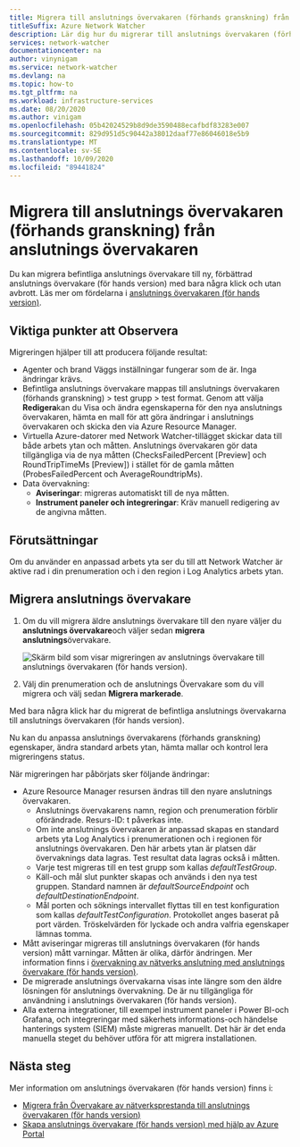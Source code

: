 ```yaml
---
title: Migrera till anslutnings övervakaren (förhands granskning) från anslutnings övervakaren
titleSuffix: Azure Network Watcher
description: Lär dig hur du migrerar till anslutnings övervakaren (förhands granskning) från anslutnings övervakaren.
services: network-watcher
documentationcenter: na
author: vinynigam
ms.service: network-watcher
ms.devlang: na
ms.topic: how-to
ms.tgt_pltfrm: na
ms.workload: infrastructure-services
ms.date: 08/20/2020
ms.author: vinigam
ms.openlocfilehash: 05b42024529b8d9de3590488ecafbdf83283e007
ms.sourcegitcommit: 829d951d5c90442a38012daaf77e86046018e5b9
ms.translationtype: MT
ms.contentlocale: sv-SE
ms.lasthandoff: 10/09/2020
ms.locfileid: "89441824"
---
```

# <a name="migrate-to-connection-monitor-preview-from-connection-monitor"></a>Migrera till anslutnings övervakaren (förhands granskning) från anslutnings övervakaren

Du kan migrera befintliga anslutnings övervakare till ny, förbättrad anslutnings övervakare (för hands version) med bara några klick och utan avbrott. Läs mer om fördelarna i [anslutnings övervakaren (för hands version)](https://docs.microsoft.com/azure/network-watcher/connection-monitor-preview).

## <a name="key-points-to-note"></a>Viktiga punkter att Observera

Migreringen hjälper till att producera följande resultat:

* Agenter och brand Väggs inställningar fungerar som de är. Inga ändringar krävs. 
* Befintliga anslutnings övervakare mappas till anslutnings övervakaren (förhands granskning) > test grupp > test format. Genom att välja **Redigera**kan du Visa och ändra egenskaperna för den nya anslutnings övervakaren, hämta en mall för att göra ändringar i anslutnings övervakaren och skicka den via Azure Resource Manager. 
* Virtuella Azure-datorer med Network Watcher-tillägget skickar data till både arbets ytan och måtten. Anslutnings övervakaren gör data tillgängliga via de nya måtten (ChecksFailedPercent [Preview] och RoundTripTimeMs [Preview]) i stället för de gamla måtten (ProbesFailedPercent och AverageRoundtripMs). 
* Data övervakning:
   * **Aviseringar**: migreras automatiskt till de nya måtten.
   * **Instrument paneler och integreringar**: Kräv manuell redigering av de angivna måtten. 
    
## <a name="prerequisites"></a>Förutsättningar

Om du använder en anpassad arbets yta ser du till att Network Watcher är aktive rad i din prenumeration och i den region i Log Analytics arbets ytan. 

## <a name="migrate-the-connection-monitors"></a>Migrera anslutnings övervakare

1. Om du vill migrera äldre anslutnings övervakare till den nyare väljer du **anslutnings övervakare**och väljer sedan **migrera anslutnings**övervakare.

    ![Skärm bild som visar migreringen av anslutnings övervakare till anslutnings övervakaren (för hands version).](./media/connection-monitor-2-preview/migrate-cm-to-cm-preview.png)
    
1. Välj din prenumeration och de anslutnings Övervakare som du vill migrera och välj sedan **Migrera markerade**. 

Med bara några klick har du migrerat de befintliga anslutnings övervakarna till anslutnings övervakaren (för hands version). 

Nu kan du anpassa anslutnings övervakarens (förhands granskning) egenskaper, ändra standard arbets ytan, hämta mallar och kontrol lera migreringens status. 

När migreringen har påbörjats sker följande ändringar: 
* Azure Resource Manager resursen ändras till den nyare anslutnings övervakaren.
    * Anslutnings övervakarens namn, region och prenumeration förblir oförändrade. Resurs-ID: t påverkas inte.
    * Om inte anslutnings övervakaren är anpassad skapas en standard arbets yta Log Analytics i prenumerationen och i regionen för anslutnings övervakaren. Den här arbets ytan är platsen där övervaknings data lagras. Test resultat data lagras också i måtten.
    * Varje test migreras till en test grupp som kallas *defaultTestGroup*.
    * Käll-och mål slut punkter skapas och används i den nya test gruppen. Standard namnen är *defaultSourceEndpoint* och *defaultDestinationEndpoint*.
    * Mål porten och söknings intervallet flyttas till en test konfiguration som kallas *defaultTestConfiguration*. Protokollet anges baserat på port värden. Tröskelvärden för lyckade och andra valfria egenskaper lämnas tomma.
* Mått aviseringar migreras till anslutnings övervakaren (för hands version) mått varningar. Måtten är olika, därför ändringen. Mer information finns i [övervakning av nätverks anslutning med anslutnings övervakare (för hands version)](https://docs.microsoft.com/azure/network-watcher/connection-monitor-preview#metrics-in-azure-monitor).
* De migrerade anslutnings övervakarna visas inte längre som den äldre lösningen för anslutnings övervakning. De är nu tillgängliga för användning i anslutnings övervakaren (för hands version).
* Alla externa integrationer, till exempel instrument paneler i Power BI-och Grafana, och integreringar med säkerhets informations-och händelse hanterings system (SIEM) måste migreras manuellt. Det här är det enda manuella steget du behöver utföra för att migrera installationen.

## <a name="next-steps"></a>Nästa steg

Mer information om anslutnings övervakaren (för hands version) finns i:
* [Migrera från Övervakare av nätverksprestanda till anslutnings övervakaren (för hands version)](migrate-to-connection-monitor-preview-from-network-performance-monitor.md)
* [Skapa anslutnings övervakare (för hands version) med hjälp av Azure Portal](https://docs.microsoft.com/azure/network-watcher/connection-monitor-preview-create-using-portal)
